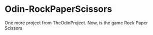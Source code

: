 # Odin-RockPaperScissors
One more project from TheOdinProject. Now, is the game Rock Paper Scissors
